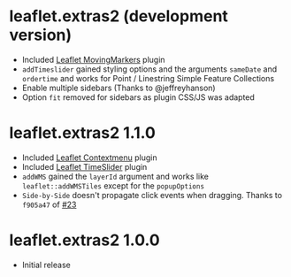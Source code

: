 # leaflet.extras2 (development version)

* Included [Leaflet MovingMarkers](https://github.com/ewoken/Leaflet.MovingMarker) plugin
* `addTimeslider` gained styling options and the arguments `sameDate` and `ordertime` and works for Point / Linestring Simple Feature Collections
* Enable multiple sidebars (Thanks to @jeffreyhanson)
* Option `fit` removed for sidebars as plugin CSS/JS was adapted

# leaflet.extras2 1.1.0

* Included [Leaflet Contextmenu](https://github.com/aratcliffe/Leaflet.contextmenu) plugin
* Included [Leaflet TimeSlider](https://github.com/dwilhelm89/LeafletSlider) plugin
* `addWMS` gained the `layerId` argument and works like `leaflet::addWMSTiles` except for the `popupOptions`
* `Side-by-Side` doesn't propagate click events when dragging. Thanks to `f905a47` of [#23](https://github.com/digidem/leaflet-side-by-side/pull/23) 


# leaflet.extras2 1.0.0

* Initial release
